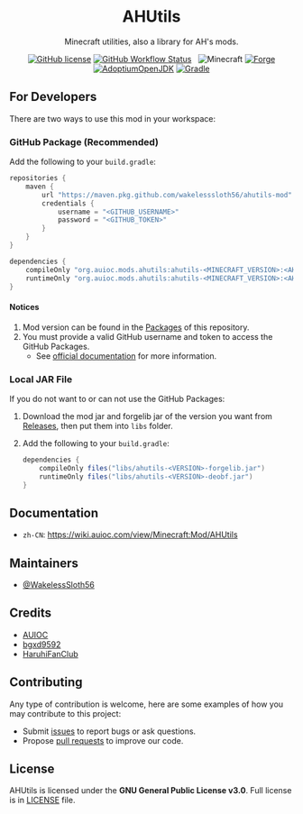<h1 align="center">AHUtils</h1>

<div align="center">

Minecraft utilities, also a library for AH's mods.

[![GitHub license](https://img.shields.io/github/license/WakelessSloth56/ahutils-mod?style=flat-square)](/LICENSE)
[![GitHub Workflow Status](https://img.shields.io/github/workflow/status/WakelessSloth56/ahutils-mod/gradle-ci?style=flat-square)](https://github.com/WakelessSloth56/ahutils-mod/actions)
&nbsp;
![Minecraft](https://img.shields.io/static/v1?label=Minecraft&message=1.18.1&color=00aa00&style=flat-square)
[![Forge](https://img.shields.io/static/v1?label=Forge&message=39.0.0%2B&color=e04e14&logo=Conda-Forge&style=flat-square)](http://files.minecraftforge.net/net/minecraftforge/forge/index_1.18.1.html)
[![AdoptiumOpenJDK](https://img.shields.io/static/v1?label=AdoptiumOpenJDK&message=17.0.1%2B12&color=brightgreen&logo=java&style=flat-square)](https://adoptium.net/?variant=openjdk17&jvmVariant=hotspot)
[![Gradle](https://img.shields.io/static/v1?label=Gradle&message=7.3&color=brightgreen&logo=gradle&style=flat-square)](https://docs.gradle.org/7.3/release-notes.html)

</div>

## For Developers

There are two ways to use this mod in your workspace:

### GitHub Package (Recommended)

Add the following to your `build.gradle`:

```groovy
repositories {
    maven {
        url "https://maven.pkg.github.com/wakelesssloth56/ahutils-mod"
        credentials {
            username = "<GITHUB_USERNAME>"
            password = "<GITHUB_TOKEN>"
        }
    }
}

dependencies {
    compileOnly "org.auioc.mods.ahutils:ahutils-<MINECRAFT_VERSION>:<AHUTILS_VERSION>:forgelib"
    runtimeOnly "org.auioc.mods.ahutils:ahutils-<MINECRAFT_VERSION>:<AHUTILS_VERSION>:deobf"
}
```

#### Notices

1. Mod version can be found in the [Packages](https://github.com/WakelessSloth56/ahutils-mod/packages/) of this repository.
2. You must provide a valid GitHub username and token to access the GitHub Packages.
    - See [official documentation](https://docs.github.com/en/packages/working-with-a-github-packages-registry/working-with-the-gradle-registry#using-a-published-package) for more information.

### Local JAR File

If you do not want to or can not use the GitHub Packages:

1. Download the mod jar and forgelib jar of the version you want from [Releases](https://github.com/WakelessSloth56/ahutils-mod/releases), then put them into `libs` folder.

2. Add the following to your `build.gradle`:

    ```groovy
    dependencies {
        compileOnly files("libs/ahutils-<VERSION>-forgelib.jar")
        runtimeOnly files("libs/ahutils-<VERSION>-deobf.jar")
    }
    ```

## Documentation

- `zh-CN`: <https://wiki.auioc.com/view/Minecraft:Mod/AHUtils>

## Maintainers

- [@WakelessSloth56](https://github.com/WakelessSloth56)

## Credits

- [AUIOC](https://www.auioc.com)
- [bgxd9592](https://github.com/bgxd9592)
- [HaruhiFanClub](https://github.com/HaruhiFanClub)

## Contributing

Any type of contribution is welcome, here are some examples of how you may contribute to this project:

- Submit [issues](https://github.com/WakelessSloth56/ahutils-mod/issues) to report bugs or ask questions.
- Propose [pull requests](https://github.com/WakelessSloth56/ahutils-mod/pulls) to improve our code.

## License

AHUtils is licensed under the **GNU General Public License v3.0**.
Full license is in [LICENSE](/LICENSE) file.
